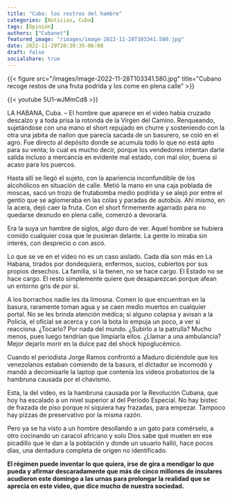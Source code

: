 ```yaml
---
title: "Cuba: los rostros del hambre"
categories: [Noticias, Cuba]
tags: [Opinión]
authors: ["Cubanet"]
featured_image: "/images/image-2022-11-28T103341.580.jpg"
date: 2022-11-29T20:39:35-06:00
draft: false
socialshare: true
---
```

{{< figure src="/images/image-2022-11-28T103341.580.jpg" title="Cubano recoge restos de una fruta podrida y los come en plena calle" >}}

{{< youtube 5U1-wJMmCd8 >}}

LA HABANA, Cuba. – El hombre que aparece en el video había cruzado descalzo y a toda prisa la rotonda de la Virgen del Camino. Renqueando, sujetándose con una mano el short repujado en churre y sosteniendo con la otra una jabita de nailon que parecía sacada de un basurero, se coló en el agro. Fue directo al depósito donde se acumula todo lo que no está apto para su venta; lo cual es mucho decir, porque los vendedores intentan darle salida incluso a mercancía en evidente mal estado, con mal olor, buena si acaso para los puercos.

Hasta allí se llegó el sujeto, con la apariencia inconfundible de los alcohólicos en situación de calle. Metió la mano en una caja poblada de moscas, sacó un trozo de frutabomba medio podrida y se alejó por entre el gentío que se aglomeraba en las colas y paradas de autobús. Ahí mismo, en la acera, dejó caer la fruta. Con el short firmemente agarrado para no quedarse desnudo en plena calle, comenzó a devorarla.

Era la suya un hambre de siglos, algo duro de ver. Aquel hombre se hubiera comido cualquier cosa que le pusieran delante. La gente lo miraba sin interés, con desprecio o con asco.

Lo que se ve en el video no es un caso aislado. Cada día son más en La Habana, tirados por dondequiera, enfermos, sucios, cubiertos por sus propios desechos. La familia, si la tienen, no se hace cargo. El Estado no se hace cargo. El resto simplemente quiere que desaparezcan porque afean un entorno gris de por sí.


A los borrachos nadie les da limosna. Comen lo que encuentran en la basura, raramente toman agua y se caen medio muertos en cualquier portal. No se les brinda atención médica; si alguno colapsa y avisan a la Policía, el oficial se acerca y con la bota lo empuja un poco, a ver si reacciona. ¿Tocarlo? Por nada del mundo. ¿Subirlo a la patrulla? Mucho menos, pues luego tendrían que limpiarla ellos. ¿Llamar a una ambulancia? Mejor dejarlo morir en la dulce paz del shock hipoglucémico.

Cuando el periodista Jorge Ramos confrontó a Maduro diciéndole que los venezolanos estaban comiendo de la basura, el dictador se incomodó y mandó a decomisarle la laptop que contenía los videos probatorios de la hambruna causada por el chavismo.

Esta, la del video, es la hambruna causada por la Revolución Cubana, que hoy ha escalado a un nivel superior al del Período Especial. No hay bistec de frazada de piso porque ni siquiera hay frazadas, para empezar. Tampoco hay pizzas de preservativo por la misma razón.

Pero ya se ha visto a un hombre desollando a un gato para comérselo, a otro cocinando un caracol africano y solo Dios sabe qué muelen en ese picadillo que le dan a la población y donde un usuario halló, hace pocos días, una dentadura completa de origen no identificado.

**El régimen puede inventar lo que quiera, irse de gira a mendigar lo que pueda y afirmar descaradamente que más de cinco millones de insulares acudieron este domingo a las urnas para prolongar la realidad que se aprecia en este video, que dice mucho de nuestra sociedad.**



